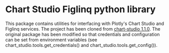 # Chart Studio Figlinq python library

This package contains utilities for interfacing with Plotly's Chart Studio and Figlinq services. The project has been cloned from [chart-studio 1.1.0](https://pypi.org/project/chart-studio/). The original package has been modified so that credentials and configuration can be set from environment variables (see chart_studio.tools.get_credentials() and chart_studio.tools.get_config()).